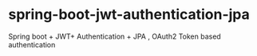 # spring-boot-jwt-authentication-jpa
 Spring boot + JWT+ Authentication + JPA , OAuth2 Token based authentication
